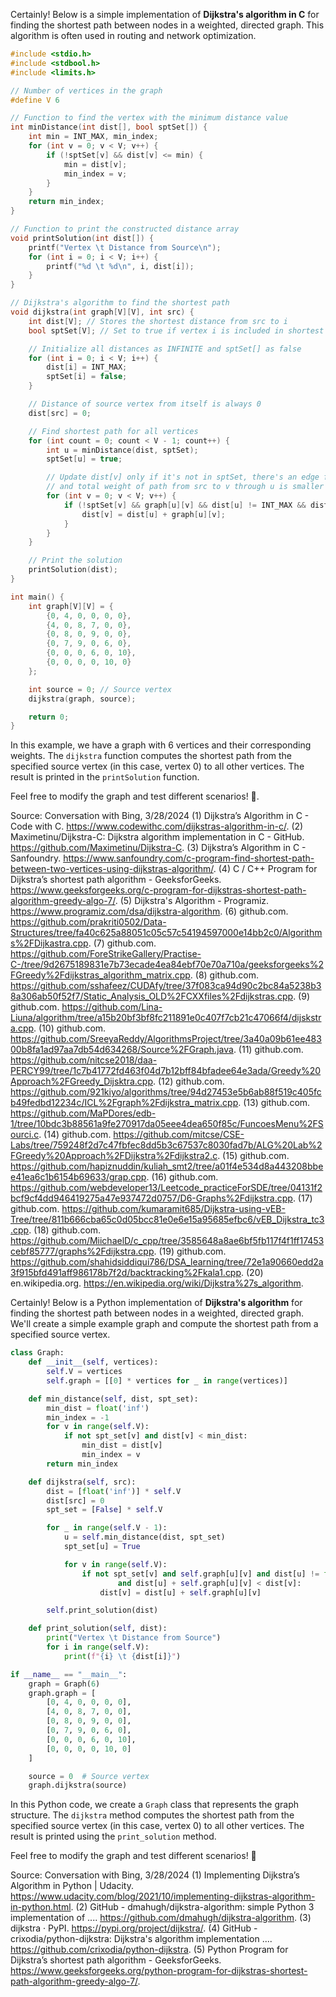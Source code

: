 Certainly! Below is a simple implementation of **Dijkstra's algorithm in C** for finding the shortest path between nodes in a weighted, directed graph. This algorithm is often used in routing and network optimization.

```c
#include <stdio.h>
#include <stdbool.h>
#include <limits.h>

// Number of vertices in the graph
#define V 6

// Function to find the vertex with the minimum distance value
int minDistance(int dist[], bool sptSet[]) {
    int min = INT_MAX, min_index;
    for (int v = 0; v < V; v++) {
        if (!sptSet[v] && dist[v] <= min) {
            min = dist[v];
            min_index = v;
        }
    }
    return min_index;
}

// Function to print the constructed distance array
void printSolution(int dist[]) {
    printf("Vertex \t Distance from Source\n");
    for (int i = 0; i < V; i++) {
        printf("%d \t %d\n", i, dist[i]);
    }
}

// Dijkstra's algorithm to find the shortest path
void dijkstra(int graph[V][V], int src) {
    int dist[V]; // Stores the shortest distance from src to i
    bool sptSet[V]; // Set to true if vertex i is included in shortest path tree

    // Initialize all distances as INFINITE and sptSet[] as false
    for (int i = 0; i < V; i++) {
        dist[i] = INT_MAX;
        sptSet[i] = false;
    }

    // Distance of source vertex from itself is always 0
    dist[src] = 0;

    // Find shortest path for all vertices
    for (int count = 0; count < V - 1; count++) {
        int u = minDistance(dist, sptSet);
        sptSet[u] = true;

        // Update dist[v] only if it's not in sptSet, there's an edge from u to v,
        // and total weight of path from src to v through u is smaller than current value of dist[v]
        for (int v = 0; v < V; v++) {
            if (!sptSet[v] && graph[u][v] && dist[u] != INT_MAX && dist[u] + graph[u][v] < dist[v]) {
                dist[v] = dist[u] + graph[u][v];
            }
        }
    }

    // Print the solution
    printSolution(dist);
}

int main() {
    int graph[V][V] = {
        {0, 4, 0, 0, 0, 0},
        {4, 0, 8, 7, 0, 0},
        {0, 8, 0, 9, 0, 0},
        {0, 7, 9, 0, 6, 0},
        {0, 0, 0, 6, 0, 10},
        {0, 0, 0, 0, 10, 0}
    };

    int source = 0; // Source vertex
    dijkstra(graph, source);

    return 0;
}
```

In this example, we have a graph with 6 vertices and their corresponding weights. The `dijkstra` function computes the shortest path from the specified source vertex (in this case, vertex 0) to all other vertices. The result is printed in the `printSolution` function.

Feel free to modify the graph and test different scenarios! 🚀.

Source: Conversation with Bing, 3/28/2024
(1) Dijkstra’s Algorithm in C - Code with C. https://www.codewithc.com/dijkstras-algorithm-in-c/.
(2) Maximetinu/Dijkstra-C: Dijkstra algorithm implementation in C - GitHub. https://github.com/Maximetinu/Dijkstra-C.
(3) Dijkstra’s Algorithm in C - Sanfoundry. https://www.sanfoundry.com/c-program-find-shortest-path-between-two-vertices-using-dijkstras-algorithm/.
(4) C / C++ Program for Dijkstra’s shortest path algorithm - GeeksforGeeks. https://www.geeksforgeeks.org/c-program-for-dijkstras-shortest-path-algorithm-greedy-algo-7/.
(5) Dijkstra's Algorithm - Programiz. https://www.programiz.com/dsa/dijkstra-algorithm.
(6) github.com. https://github.com/prakriti0502/Data-Structures/tree/fa40c625a88051c05c57c54194597000e14bb2c0/Algorithms%2FDijkastra.cpp.
(7) github.com. https://github.com/ForeStrikeGallery/Practise-C-/tree/9d2675189831e7b73ecade4ea84ebf70e70a710a/geeksforgeeks%2FGreedy%2Fdijkstras_algorithm_matrix.cpp.
(8) github.com. https://github.com/sshafeez/CUDAfy/tree/37f083ca94d90c2bc84a5238b38a306ab50f52f7/Static_Analysis_OLD%2FCXXfiles%2Fdijkstras.cpp.
(9) github.com. https://github.com/Lina-Liuna/algorithm/tree/a15b20bf3bf8fc211891e0c407f7cb21c47066f4/dijskstra.cpp.
(10) github.com. https://github.com/SreeyaReddy/AlgorithmsProject/tree/3a40a09b61ee48300b8fa1ad97aa7db54d634268/Source%2FGraph.java.
(11) github.com. https://github.com/nitcse2018/daa-PERCY99/tree/1c7b41772fd463f04d7b12bff84bfadee64e3ada/Greedy%20Approach%2FGreedy_Dijsktra.cpp.
(12) github.com. https://github.com/921kiyo/algorithms/tree/94d27453e5b6ab88f519c405fcb49fedbd12234c/ICL%2Fgraph%2Fdijkstra_matrix.cpp.
(13) github.com. https://github.com/MaPDores/edb-1/tree/10bdc3b88561a9fe270917da05eee4dea650f85c/FuncoesMenu%2FSourci.c.
(14) github.com. https://github.com/mitcse/CSE-Labs/tree/759248f2d7c47fbfec8dd5b3c67537c8030fad7b/ALG%20Lab%2FGreedy%20Approach%2FDijkstra%2Fdijkstra2.c.
(15) github.com. https://github.com/hapiznuddin/kuliah_smt2/tree/a01f4e534d8a443208bbee41ea6c1b6154b69633/grap.cpp.
(16) github.com. https://github.com/webdeveloper13/Leetcode_practiceForSDE/tree/04131f2bcf9cf4dd946419275a47e937472d0757/D6-Graphs%2Fdijkstra.cpp.
(17) github.com. https://github.com/kumaramit685/Dijkstra-using-vEB-Tree/tree/811b666cba65c0d05bcc81e0e6e15a95685efbc6/vEB_Dijkstra_tc3.cpp.
(18) github.com. https://github.com/MiichaelD/c_cpp/tree/3585648a8ae6bf5fb117f4f1ff17453cebf85777/graphs%2Fdijkstra.cpp.
(19) github.com. https://github.com/shahidsiddiqui786/DSA_learning/tree/72e1a90660edd2a3f915bfd491aff986178b7f2d/backtracking%2Fkala1.cpp.
(20) en.wikipedia.org. https://en.wikipedia.org/wiki/Dijkstra%27s_algorithm.




Certainly! Below is a Python implementation of **Dijkstra's algorithm** for finding the shortest path between nodes in a weighted, directed graph. We'll create a simple example graph and compute the shortest path from a specified source vertex.

```python
class Graph:
    def __init__(self, vertices):
        self.V = vertices
        self.graph = [[0] * vertices for _ in range(vertices)]

    def min_distance(self, dist, spt_set):
        min_dist = float('inf')
        min_index = -1
        for v in range(self.V):
            if not spt_set[v] and dist[v] < min_dist:
                min_dist = dist[v]
                min_index = v
        return min_index

    def dijkstra(self, src):
        dist = [float('inf')] * self.V
        dist[src] = 0
        spt_set = [False] * self.V

        for _ in range(self.V - 1):
            u = self.min_distance(dist, spt_set)
            spt_set[u] = True

            for v in range(self.V):
                if not spt_set[v] and self.graph[u][v] and dist[u] != float('inf') \
                        and dist[u] + self.graph[u][v] < dist[v]:
                    dist[v] = dist[u] + self.graph[u][v]

        self.print_solution(dist)

    def print_solution(self, dist):
        print("Vertex \t Distance from Source")
        for i in range(self.V):
            print(f"{i} \t {dist[i]}")

if __name__ == "__main__":
    graph = Graph(6)
    graph.graph = [
        [0, 4, 0, 0, 0, 0],
        [4, 0, 8, 7, 0, 0],
        [0, 8, 0, 9, 0, 0],
        [0, 7, 9, 0, 6, 0],
        [0, 0, 0, 6, 0, 10],
        [0, 0, 0, 0, 10, 0]
    ]

    source = 0  # Source vertex
    graph.dijkstra(source)
```

In this Python code, we create a `Graph` class that represents the graph structure. The `dijkstra` method computes the shortest path from the specified source vertex (in this case, vertex 0) to all other vertices. The result is printed using the `print_solution` method.

Feel free to modify the graph and test different scenarios! 🚀

Source: Conversation with Bing, 3/28/2024
(1) Implementing Dijkstra’s Algorithm in Python | Udacity. https://www.udacity.com/blog/2021/10/implementing-dijkstras-algorithm-in-python.html.
(2) GitHub - dmahugh/dijkstra-algorithm: simple Python 3 implementation of .... https://github.com/dmahugh/dijkstra-algorithm.
(3) dijkstra · PyPI. https://pypi.org/project/dijkstra/.
(4) GitHub - crixodia/python-dijkstra: Dijkstra's algorithm implementation .... https://github.com/crixodia/python-dijkstra.
(5) Python Program for Dijkstra’s shortest path algorithm - GeeksforGeeks. https://www.geeksforgeeks.org/python-program-for-dijkstras-shortest-path-algorithm-greedy-algo-7/.

